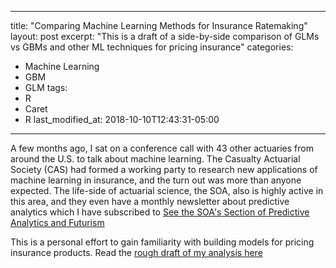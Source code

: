 
---
title: "Comparing Machine Learning Methods for Insurance Ratemaking"
layout: post
excerpt: "This is a draft of a side-by-side comparison of GLMs vs GBMs and other ML techniques for pricing insurance"
categories:
  - Machine Learning
  - GBM
  - GLM
tags:
  - R
  - Caret
  - R
last_modified_at: 2018-10-10T12:43:31-05:00
---

A few months ago, I sat on a conference call with 43 other actuaries from around the U.S. to talk about machine learning.  The Casualty Actuarial Society (CAS) had formed a working party to research new applications of machine learning in insurance, and the turn out was more than anyone expected.  The life-side of actuarial science, the SOA, also is highly active in this area, and they even have a monthly newsletter about predictive analytics which I have subscribed to [See the SOA's Section of Predictive Analytics and Futurism](https://www.google.com/search?q=soa+predictive+anlaytics+and+futurism&rlz=1C1GGRV_enUS786US786&oq=soa+predictive+anlaytics+and+futurism&aqs=chrome..69i57j0.5077j0j7&sourceid=chrome&ie=UTF-8)

This is a personal effort to gain familiarity with building models for pricing insurance products.  Read the [rough draft of my analysis here](http://nbviewer.jupyter.org/github/sdcastillo/ML-for-Insurance-Ratemaking/blob/master/comparing_machine_learning_models_for_insurance_ratemaking.pdf)




